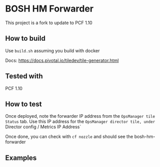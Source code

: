 # BOSH HM Forwarder

This project is a fork to update to PCF 1.10

## How to build

Use `build.sh` assuming you build with docker

Docs: https://docs.pivotal.io/tiledev/tile-generator.html

## Tested with

PCF 1.10

## How to test

Once deployed, note the forwarder IP address from the `OpsManager tile Status` tab.
Use this IP address for the `OpsManager director tile, under `Director config / Metrics IP Address`

Once done, you can check with
`cf nozzle`
and should see the bosh-hm-forwarder



## Examples

 
